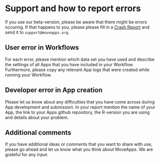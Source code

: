 # Support and how to report errors

If you use our beta-version, please be aware that there might be errors occuring. If that happens to you, please please fill in a [Crash Report](files/CrashReport_template.md) and send it to `support@moveapps.org`.

## User error in Workflows
For each error, please mention which data set you have used and describe the settings of all Apps that you have included in your Workflow. Furthermore, please copy any relevant App logs that were created while running your Workflow.

## Developer error in App creation
Please let us know about any difficulties that you have come across during App development and submission. In your report mention the name of your App, the link to your Apps github repository, the R-version you are using and details about your problem.

## Additional comments
If you have additional ideas or comments that you want to share with use, please go ahead and let us know what you think about MoveApps. We are grateful for any input.